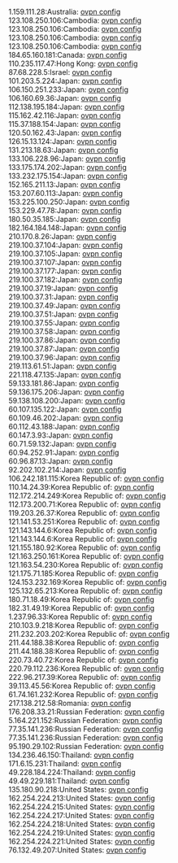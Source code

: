 1.159.111.28:Australia: [ovpn config](vpn/1_159_111_28.ovpn)  
123.108.250.106:Cambodia: [ovpn config](vpn/123_108_250_106.ovpn)  
123.108.250.106:Cambodia: [ovpn config](vpn/123_108_250_106.ovpn)  
123.108.250.106:Cambodia: [ovpn config](vpn/123_108_250_106.ovpn)  
123.108.250.106:Cambodia: [ovpn config](vpn/123_108_250_106.ovpn)  
184.65.160.181:Canada: [ovpn config](vpn/184_65_160_181.ovpn)  
110.235.117.47:Hong Kong: [ovpn config](vpn/110_235_117_47.ovpn)  
87.68.228.5:Israel: [ovpn config](vpn/87_68_228_5.ovpn)  
101.203.5.224:Japan: [ovpn config](vpn/101_203_5_224.ovpn)  
106.150.251.233:Japan: [ovpn config](vpn/106_150_251_233.ovpn)  
106.160.69.36:Japan: [ovpn config](vpn/106_160_69_36.ovpn)  
112.138.195.184:Japan: [ovpn config](vpn/112_138_195_184.ovpn)  
115.162.42.116:Japan: [ovpn config](vpn/115_162_42_116.ovpn)  
115.37.188.154:Japan: [ovpn config](vpn/115_37_188_154.ovpn)  
120.50.162.43:Japan: [ovpn config](vpn/120_50_162_43.ovpn)  
126.15.13.124:Japan: [ovpn config](vpn/126_15_13_124.ovpn)  
131.213.18.63:Japan: [ovpn config](vpn/131_213_18_63.ovpn)  
133.106.228.96:Japan: [ovpn config](vpn/133_106_228_96.ovpn)  
133.175.174.202:Japan: [ovpn config](vpn/133_175_174_202.ovpn)  
133.232.175.154:Japan: [ovpn config](vpn/133_232_175_154.ovpn)  
152.165.211.13:Japan: [ovpn config](vpn/152_165_211_13.ovpn)  
153.207.60.113:Japan: [ovpn config](vpn/153_207_60_113.ovpn)  
153.225.100.250:Japan: [ovpn config](vpn/153_225_100_250.ovpn)  
153.229.47.78:Japan: [ovpn config](vpn/153_229_47_78.ovpn)  
180.50.35.185:Japan: [ovpn config](vpn/180_50_35_185.ovpn)  
182.164.184.148:Japan: [ovpn config](vpn/182_164_184_148.ovpn)  
210.170.8.26:Japan: [ovpn config](vpn/210_170_8_26.ovpn)  
219.100.37.104:Japan: [ovpn config](vpn/219_100_37_104.ovpn)  
219.100.37.105:Japan: [ovpn config](vpn/219_100_37_105.ovpn)  
219.100.37.107:Japan: [ovpn config](vpn/219_100_37_107.ovpn)  
219.100.37.177:Japan: [ovpn config](vpn/219_100_37_177.ovpn)  
219.100.37.182:Japan: [ovpn config](vpn/219_100_37_182.ovpn)  
219.100.37.19:Japan: [ovpn config](vpn/219_100_37_19.ovpn)  
219.100.37.31:Japan: [ovpn config](vpn/219_100_37_31.ovpn)  
219.100.37.49:Japan: [ovpn config](vpn/219_100_37_49.ovpn)  
219.100.37.51:Japan: [ovpn config](vpn/219_100_37_51.ovpn)  
219.100.37.55:Japan: [ovpn config](vpn/219_100_37_55.ovpn)  
219.100.37.58:Japan: [ovpn config](vpn/219_100_37_58.ovpn)  
219.100.37.86:Japan: [ovpn config](vpn/219_100_37_86.ovpn)  
219.100.37.87:Japan: [ovpn config](vpn/219_100_37_87.ovpn)  
219.100.37.96:Japan: [ovpn config](vpn/219_100_37_96.ovpn)  
219.113.61.51:Japan: [ovpn config](vpn/219_113_61_51.ovpn)  
221.118.47.135:Japan: [ovpn config](vpn/221_118_47_135.ovpn)  
59.133.181.86:Japan: [ovpn config](vpn/59_133_181_86.ovpn)  
59.136.175.206:Japan: [ovpn config](vpn/59_136_175_206.ovpn)  
59.138.108.200:Japan: [ovpn config](vpn/59_138_108_200.ovpn)  
60.107.135.122:Japan: [ovpn config](vpn/60_107_135_122.ovpn)  
60.109.46.202:Japan: [ovpn config](vpn/60_109_46_202.ovpn)  
60.112.43.188:Japan: [ovpn config](vpn/60_112_43_188.ovpn)  
60.147.3.93:Japan: [ovpn config](vpn/60_147_3_93.ovpn)  
60.71.59.132:Japan: [ovpn config](vpn/60_71_59_132.ovpn)  
60.94.252.91:Japan: [ovpn config](vpn/60_94_252_91.ovpn)  
60.96.87.13:Japan: [ovpn config](vpn/60_96_87_13.ovpn)  
92.202.102.214:Japan: [ovpn config](vpn/92_202_102_214.ovpn)  
106.242.181.115:Korea Republic of: [ovpn config](vpn/106_242_181_115.ovpn)  
110.14.24.39:Korea Republic of: [ovpn config](vpn/110_14_24_39.ovpn)  
112.172.214.249:Korea Republic of: [ovpn config](vpn/112_172_214_249.ovpn)  
112.173.200.71:Korea Republic of: [ovpn config](vpn/112_173_200_71.ovpn)  
119.203.26.37:Korea Republic of: [ovpn config](vpn/119_203_26_37.ovpn)  
121.141.53.251:Korea Republic of: [ovpn config](vpn/121_141_53_251.ovpn)  
121.143.144.6:Korea Republic of: [ovpn config](vpn/121_143_144_6.ovpn)  
121.143.144.6:Korea Republic of: [ovpn config](vpn/121_143_144_6.ovpn)  
121.155.180.92:Korea Republic of: [ovpn config](vpn/121_155_180_92.ovpn)  
121.163.250.161:Korea Republic of: [ovpn config](vpn/121_163_250_161.ovpn)  
121.163.54.230:Korea Republic of: [ovpn config](vpn/121_163_54_230.ovpn)  
121.175.71.185:Korea Republic of: [ovpn config](vpn/121_175_71_185.ovpn)  
124.153.232.169:Korea Republic of: [ovpn config](vpn/124_153_232_169.ovpn)  
125.132.65.213:Korea Republic of: [ovpn config](vpn/125_132_65_213.ovpn)  
180.71.18.49:Korea Republic of: [ovpn config](vpn/180_71_18_49.ovpn)  
182.31.49.19:Korea Republic of: [ovpn config](vpn/182_31_49_19.ovpn)  
1.237.96.33:Korea Republic of: [ovpn config](vpn/1_237_96_33.ovpn)  
210.103.9.218:Korea Republic of: [ovpn config](vpn/210_103_9_218.ovpn)  
211.232.203.202:Korea Republic of: [ovpn config](vpn/211_232_203_202.ovpn)  
211.44.188.38:Korea Republic of: [ovpn config](vpn/211_44_188_38.ovpn)  
211.44.188.38:Korea Republic of: [ovpn config](vpn/211_44_188_38.ovpn)  
220.73.40.72:Korea Republic of: [ovpn config](vpn/220_73_40_72.ovpn)  
220.79.112.236:Korea Republic of: [ovpn config](vpn/220_79_112_236.ovpn)  
222.96.217.39:Korea Republic of: [ovpn config](vpn/222_96_217_39.ovpn)  
39.113.45.56:Korea Republic of: [ovpn config](vpn/39_113_45_56.ovpn)  
61.74.161.232:Korea Republic of: [ovpn config](vpn/61_74_161_232.ovpn)  
217.138.212.58:Romania: [ovpn config](vpn/217_138_212_58.ovpn)  
176.208.33.21:Russian Federation: [ovpn config](vpn/176_208_33_21.ovpn)  
5.164.221.152:Russian Federation: [ovpn config](vpn/5_164_221_152.ovpn)  
77.35.141.236:Russian Federation: [ovpn config](vpn/77_35_141_236.ovpn)  
77.35.141.236:Russian Federation: [ovpn config](vpn/77_35_141_236.ovpn)  
95.190.29.102:Russian Federation: [ovpn config](vpn/95_190_29_102.ovpn)  
134.236.46.150:Thailand: [ovpn config](vpn/134_236_46_150.ovpn)  
171.6.15.231:Thailand: [ovpn config](vpn/171_6_15_231.ovpn)  
49.228.184.224:Thailand: [ovpn config](vpn/49_228_184_224.ovpn)  
49.49.229.181:Thailand: [ovpn config](vpn/49_49_229_181.ovpn)  
135.180.90.218:United States: [ovpn config](vpn/135_180_90_218.ovpn)  
162.254.224.213:United States: [ovpn config](vpn/162_254_224_213.ovpn)  
162.254.224.215:United States: [ovpn config](vpn/162_254_224_215.ovpn)  
162.254.224.217:United States: [ovpn config](vpn/162_254_224_217.ovpn)  
162.254.224.218:United States: [ovpn config](vpn/162_254_224_218.ovpn)  
162.254.224.219:United States: [ovpn config](vpn/162_254_224_219.ovpn)  
162.254.224.221:United States: [ovpn config](vpn/162_254_224_221.ovpn)  
76.132.49.207:United States: [ovpn config](vpn/76_132_49_207.ovpn)  
